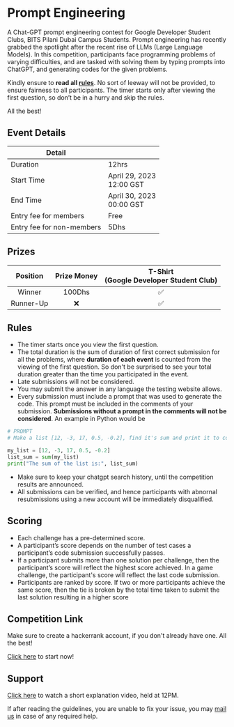 # Prompt Engineering

A Chat-GPT prompt engineering contest for Google Developer Student Clubs, BITS Pilani Dubai Campus Students. Prompt engineering has recently grabbed the spotlight after the recent rise of LLMs (Large Language Models). In this competition, participants face programming problems of varying difficulties, and are tasked with solving them by typing prompts into ChatGPT, and generating codes for the given problems.

Kindly ensure to **read all [rules](#rules)**. No sort of leeway will not be provided, to ensure fairness to all participants. The timer starts only after viewing the first question, so don’t be in a hurry and skip the rules.

All the best!

## Event Details

| Detail                    |                               |
| ------------------------- | ----------------------------- |
| Duration                  | 12hrs                         |
| Start Time                | April 29, 2023<br />12:00 GST |
| End Time                  | April 30, 2023<br />00:00 GST |
| Entry fee for members     | Free                          |
| Entry fee for non-members | 5Dhs                          |

## Prizes

| Position  | Prize Money | T-Shirt<br>(Google Developer Student Club) |
| :-------: | :---------: | :----------------------------------------: |
|  Winner   |   100Dhs    |                     ✅                     |
| Runner-Up |      ❌     |                     ✅                     |

## Rules

- The timer starts once you view the first question.
- The total duration is the sum of duration of first correct submission for all the problems, where **duration of each event** is counted from the viewing of the first question. So don't be surprised to see your total duration greater than the time you participated in the event.
- Late submissions will not be considered.
- You may submit the answer in any language the testing website allows.
- Every submission must include a prompt that was used to generate the code. This prompt must be included in the comments of your submission. **Submissions without a prompt in the comments will not be considered**. An example in Python would be

```python
# PROMPT 
# Make a list [12, -3, 17, 0.5, -0.2], find it's sum and print it to console. 

my_list = [12, -3, 17, 0.5, -0.2]
list_sum = sum(my_list)
print("The sum of the list is:", list_sum)
```

- Make sure to keep your chatgpt search history, until the competition results are announced.
- All submissions can be verified, and hence participants with abnornal resubmissions using a new account will be immediately disqualified.

## Scoring

- Each challenge has a pre-determined score.
- A participant’s score depends on the number of test cases a participant’s code submission successfully passes.
- If a participant submits more than one solution per challenge, then the participant’s score will reflect the highest score achieved. In a game challenge, the participant's score will reflect the last code submission.
- Participants are ranked by score. If two or more participants achieve the same score, then the tie is broken by the total time taken to submit the last solution resulting in a higher score

## Competition Link

Make sure to create a hackerrank account, if you don't already have one. All the best!

[Click here](https://www.hackerrank.com/gdsc-prompt-engineering) to start now!

## Support

[Click here](https://drive.google.com/file/d/1A36ErJ9L370ZYZzqHbQf_xkt8_Sb_J9s/view) to watch a short explanation video, held at 12PM.

If after reading the guidelines, you are unable to fix your issue, you may [mail us](mailto:gdsc@dubai.bits-pilani.ac.in?cc=f20210192@dubai.bits-pilani.ac.in&subject=Prompt%20Engineering%20Support) in case of any required help.
